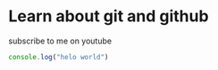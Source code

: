# Learn about git and github

subscribe to me on youtube

```javascript
console.log("helo world")

```